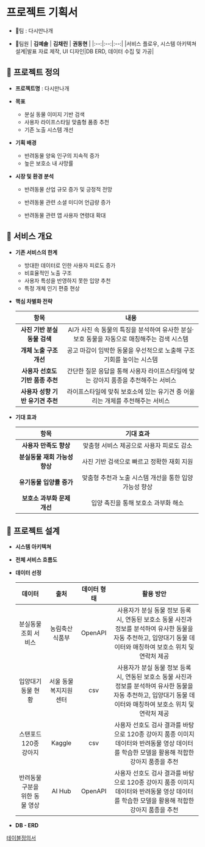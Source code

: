 # 프로젝트 기획서
- :dog:팀 : 다시만나개

- :dog:팀원
    | **김예솔** | **김채린** | **권동현** |
    |:--:|:--:|:--:|
    |서비스 플로우, 시스템 아키텍쳐 설계|발표 자료 제작, UI 디자인|DB ERD, 데이터 수집 및 가공|

## :dog: 프로젝트 정의
- **프로젝트명** : 다시만나개

- **목표** 

    + 분실 동물 이미지 기반 검색
    + 사용자 라이프스타일 맞춤형 품종 추천
    + 기존 노출 시스템 개선

- **기획 배경**

    + 반려동물 양육 인구의 지속적 증가
    + 높은 보호소 내 사망률

- **시장 및 환경 분석**

    + 반려동물 산업 규모 증가 및 긍정적 전망

    + 반려동물 관련 소셜 미디어 언급량 증가

    + 반려동물 관련 앱 사용자 연령대 확대


## :dog: 서비스 개요

- **기존 서비스의 한계**

    + 방대한 데이터로 인한 사용자 피로도 증가
    + 비효율적인 노출 구조
    + 사용자 특성을 반영하지 못한 입양 추천
    + 특정 개체 인기 편중 현상

- **핵심 차별화 전략**

    | **항목** | **내용** |
    |:--:|:--:|
    | **사진 기반 분실동물 검색** | AI가 사진 속 동물의 특징을 분석하여 유사한 분실·보호 동물을 자동으로 매칭해주는 검색 시스템 |
    | **개체 노출 구조 개선** | 공고 마감이 임박한 동물을 우선적으로 노출해 구조 기회를 높이는 시스템 |
    | **사용자 선호도 기반 품종 추천** | 간단한 질문 응답을 통해 사용자 라이프스타일에 맞는 강아지 품종을 추천해주는 서비스 |
    | **사용자 성향 기반 유기견 추천** | 라이프스타일에 맞춰 보호소에 있는 유기견 중 어울리는 개체를 추천해주는 서비스 |

- **기대 효과**

    | **항목** | **기대 효과**|
    |:--:|:--:|
    | **사용자 만족도 향상** | 맞춤형 서비스 제공으로 사용자 피로도 감소|
    | **분실동물 재회 가능성 향상** | 사진 기반 검색으로 빠르고 정확한 재회 지원 |
    | **유기동물 입양률 증가** | 맞춤형 추천과 노출 시스템 개선을 통한 입양 가능성 향상 |
    | **보호소 과부화 문제 개선**| 입양 촉진을 통해 보호소 과부화 해소 |


## :dog: 프로젝트 설계

- **시스템 아키텍쳐**

- **전체 서비스 흐름도**

- **데이터 선정**

    | **데이터**  | **출처** | **데이터 형태** | **활용 방안** |
    |:--:|:--:|:--:|:--:|
    | 분실동물 조회 서비스 | 농림축산식품부 | OpenAPI| 사용자가 분실 동물 정보 등록 시, 연동된 보호소 동물 사진과 정보를 분석하여 유사한 동물을 자동 추천하고, 입양대기 동물 데이터와 매칭하여 보호소 위치 및 연락처 제공 |
    | 입양대기동물 현황 | 서울 동물복지지원센터 | csv | 사용자가 분실 동물 정보 등록 시, 연동된 보호소 동물 사진과 정보를 분석하여 유사한 동물을 자동 추천하고, 입양대기 동물 데이터와 매칭하여 보호소 위치 및 연락처 제공 |
    | 스탠포드 120종 강아지 | Kaggle | csv | 사용자 선호도 검사 결과를 바탕으로 120종 강아지 품종 이미지 데이터와 반려동물 영상 데이터를 학습한 모델을 활용해 적합한 강아지 품종을 추천 |
    | 반려동물 구분을 위한 동물 영상 | AI Hub | OpenAPI | 사용자 선호도 검사 결과를 바탕으로 120종 강아지 품종 이미지 데이터와 반려동물 영상 데이터를 학습한 모델을 활용해 적합한 강아지 품종을 추천 |


- **DB - ERD**

[테이블정의서](https://github.com/whynotsw-camp/whynotsw-camp-wh06-1st-1team-findog/blob/main/%ED%85%8C%EC%9D%B4%EB%B8%94%20%EC%84%A4%EB%AA%85%EC%84%9C.pdf)

    

    


